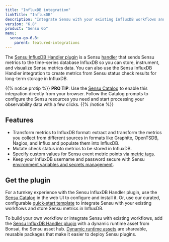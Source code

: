 ```yaml
---
title: "InfluxDB integration"
linkTitle: "InfluxDB"
description: "Integrate Sensu with your existing InfluxDB workflows and send Sensu metrics to InfluxDB for storage, instrumentation, and visualization."
version: "6.8"
product: "Sensu Go"
menu: 
  sensu-go-6.8:
    parent: featured-integrations
---
```


The [Sensu InfluxDB Handler plugin][4] is a Sensu [handler][1] that sends Sensu metrics to the time-series database InfluxDB so you can store, instrument, and visualize Sensu metrics data.
You can also use the Sensu InfluxDB Handler integration to create metrics from Sensu status check results for long-term storage in InfluxDB.

{{% notice protip %}}
**PRO TIP**: Use the [Sensu Catalog](../../../catalog/sensu-catalog/) to enable this integration directly from your browser.
Follow the Catalog prompts to configure the Sensu resources you need and start processing your observability data with a few clicks.
{{% /notice %}}

## Features

- Transform metrics to InfluxDB format: extract and transform the metrics you collect from different sources in formats like Graphite, OpenTSDB, Nagios, and Influx and populate them into InfluxDB.
- Mutate check status into metrics to be stored in InfluxDB.
- Specify custom values for Sensu event metric points via [metric tags][7].
- Keep your InfluxDB username and password secure with Sensu [environment variables and secrets management][6].

## Get the plugin

For a turnkey experience with the Sensu InfluxDB Handler plugin, use the [Sensu Catalog][10] in the web UI to configure and install it.
Or, use our curated, configurable [quick-start template][3] to integrate Sensu with your existing workflows and store Sensu metrics in InfluxDB.

To build your own workflow or integrate Sensu with existing workflows, add the [Sensu InfluxDB Handler plugin][4] with a dynamic runtime asset from Bonsai, the Sensu asset hub.
[Dynamic runtime assets][5] are shareable, reusable packages that make it easier to deploy Sensu plugins.


[1]: ../../../observability-pipeline/observe-process/handlers/
[2]: ../../../observability-pipeline/observe-process/handler-templates/
[3]: https://github.com/sensu/catalog/blob/docs-archive/integrations/influxdb/influxdb.yaml
[4]: https://bonsai.sensu.io/assets/sensu/sensu-influxdb-handler
[5]: ../../assets/
[6]: ../../../operations/manage-secrets/
[7]: ../../../observability-pipeline/observe-schedule/checks/#output-metric-tags
[10]: ../../../catalog/sensu-catalog/

